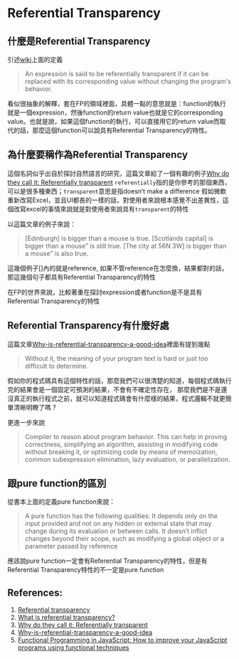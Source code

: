 # Referential Transparency
## 什麼是Referential Transparency  
引述[wiki](https://en.wikipedia.org/wiki/Referential_transparency)上面的定義
> An expression is said to be referentially transparent if it can be replaced with its corresponding value without changing the program's behavior.

看似很抽象的解釋，套在FP的領域裡面，具體一點的意思就是：function的執行就是一個expression，然後function的return value也就是它的corresponding value。也就是說，如果這個function的執行，可以直接用它的return value而取代的話，那麼這個function可以說具有Referential Transparency的特性。

## 為什麼要稱作為Referential Transparency  
這個名詞似乎出自於探討自然語言的研究，這篇文章給了一個有趣的例子[Why do they call it: Referentially transparent](http://www.nobugs.org/blog/archives/2008/11/12/why-do-they-call-it-referentially-transparent/)
`referentially`指的是你參考的那個東西，可以是很多種東西；`transparent`意思是指doesn’t make a difference
假如微軟重新改寫Excel，並且UI都長的一樣的話，對使用者來說根本感覺不出差異性，這個改寫excel的事情來說就是對使用者來說具有`transparent`的特性

以這篇文章的例子來說：
> [Edinburgh] is bigger than a mouse is true.
> [Scotlands capital] is bigger than a mouse” is still true.
> [The city at 56N 3W] is bigger than a mouse” is also true.

這幾個例子[]內的就是reference, 如果不管reference在怎麼換，結果都對的話，那這幾個句子都具有Referential Transparency的特性

在FP的世界來說，比較著重在探討expression或者function是不是具有Referential Transparency的特性

## Referential Transparency有什麼好處  
這篇文章[Why-is-referential-transparency-a-good-idea](https://www.quora.com/Why-is-referential-transparency-a-good-idea)裡面有提到幾點
> Without it, the meaning of your program text is hard or just too difficult to determine.

假如你的程式碼具有這個特性的話，那麼我們可以很清楚的知道，每個程式碼執行完的結果會是一個固定可預測的結果，不會有不確定性存在，
那麼我們是不是還沒真正的執行程式之前，就可以知道程式碼會有什麼樣的結果，程式邏輯不就更簡單清晰明瞭了嗎？

更進一步來說
> Compiler to reason about program behavior. This can help in proving correctness, simplifying an algorithm, assisting in modifying code without breaking it, or optimizing code by means of memoization, common subexpression elimination, lazy evaluation, or parallelization.

## 跟pure function的區別  
從書本上面的定義pure function來說：
> A pure function has the following qualities:
> It depends only on the input provided and not on any hidden or external state that may change during its evaluation or between calls.
> It doesn’t inflict changes beyond their scope, such as modifying a global object or a parameter passed by reference

應該說pure function一定會有Referential Transparency的特性，但是有Referential Transparency特性的不一定是pure function

## References:  
1. [Referential transparency](https://en.wikipedia.org/wiki/Referential_transparency)  
2. [What is referential transparency?](http://stackoverflow.com/questions/210835/what-is-referential-transparency)  
3. [Why do they call it: Referentially transparent](http://www.nobugs.org/blog/archives/2008/11/12/why-do-they-call-it-referentially-transparent/)  
4. [Why-is-referential-transparency-a-good-idea](https://www.quora.com/Why-is-referential-transparency-a-good-idea)  
5. [Functional Programming in JavaScript: How to improve your JavaScript programs using functional techniques](https://www.amazon.com/Functional-Programming-JavaScript-functional-techniques/dp/1617292826)
